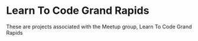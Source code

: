 # Learn To Code Grand Rapids
These are projects associated with the Meetup group, Learn To Code Grand Rapids
